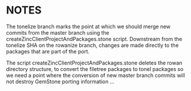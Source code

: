 # NOTES

The tonelize branch marks the point at which we should merge new commits from the master branch using the createZincClientProjectAndPackages.stone script. Downstream from the tonelize SHA on the rowanize branch, changes are made directly to the packages that are part of the port.

The script createZincClientProjectAndPackages.stone deletes the rowan directory structure, to convert the filetree packages to tonel packages so we need a point where the conversion of new master branch commits will not destroy GemStone porting information ...
